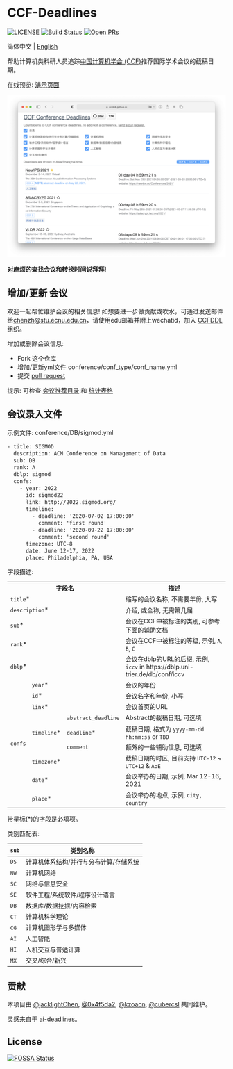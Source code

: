 # CCF-Deadlines
[![LICENSE](https://img.shields.io/github/license/ccfddl/ccf-deadlines)](https://github.com/ccfddl/ccf-deadlines/blob/main/LICENSE)
[![Build Status](https://img.shields.io/github/workflow/status/ccfddl/ccf-deadlines/Deploy)](https://github.com/ccfddl/ccf-deadlines/commits/main)
[![Open PRs](https://img.shields.io/github/issues-pr/ccfddl/ccf-deadlines)](https://github.com/ccfddl/ccf-deadlines/pulls)

简体中文 | [English](./README.md)

帮助计算机类科研人员追踪[中国计算机学会 (CCF)](https://www.ccf.org.cn/)推荐国际学术会议的截稿日期。

在线预览: [演示页面](https://ccfddl.github.io/)

[![](.readme_assets/screenshot.png)]()

**对麻烦的查找会议和转换时间说拜拜!**

## 增加/更新 会议
欢迎一起帮忙维护会议的相关信息! 如想要进一步做贡献或吹水，可通过发送邮件给[chenzh@stu.ecnu.edu.cn](chenzh@stu.ecnu.edu.cn)，请使用edu邮箱并附上wechatid，加入 [CCFDDL](https://github.com/ccfddl) 组织。

增加或删除会议信息:
- Fork 这个仓库
- 增加/更新yml文件 conference/conf_type/conf_name.yml
- 提交 [pull request](https://github.com/ccfddl/ccf-deadlines/pulls)

提示: 可检查 [会议推荐目录](.readme_assets/ccf_recommended.pdf) 和 [统计表格](https://docs.qq.com/sheet/DR3F1Tm1jcnlzVFJ2)
## 会议录入文件
示例文件: conference/DB/sigmod.yml

```
- title: SIGMOD
  description: ACM Conference on Management of Data
  sub: DB
  rank: A
  dblp: sigmod
  confs:
    - year: 2022
      id: sigmod22
      link: http://2022.sigmod.org/
      timeline:
        - deadline: '2020-07-02 17:00:00'
          comment: 'first round'
        - deadline: '2020-09-22 17:00:00'
          comment: 'second round'
      timezone: UTC-8
      date: June 12-17, 2022
      place: Philadelphia, PA, USA
```
字段描述:

<table>
   <tr>
      <th colspan="3">字段名</th>
      <th>描述</th>
   </tr>
   <tr>
      <td colspan="3"><code>title</code>*</td>
      <td>缩写的会议名称, 不需要年份, 大写</td>
   </tr>
   <tr>
      <td colspan="3"><code>description</code>*</td>
      <td>介绍, 或全称, 无需第几届</td>
   </tr>
   <tr>
      <td colspan="3"><code>sub</code>*</td>
      <td>会议在CCF中被标注的类别, 可参考下面的辅助文档</td>
   </tr>
   <tr>
      <td colspan="3"><code>rank</code>*</td>
      <td>会议在CCF中被标注的等级, 示例, <code>A</code>, <code>B</code>, <code>C</code></td>
   </tr>
   <tr>
      <td colspan="3"><code>dblp</code>*</td>
      <td>会议在dblp的URL的后缀, 示例, <code>iccv</code> in https://dblp.uni-trier.de/db/conf/iccv</td>
   </tr>
   <tr>
      <td rowspan="9"><code>confs</code></td>
      <td colspan="2"><code>year</code>*</td>
      <td>会议的年份</td>
   </tr>
   <tr>
      <td colspan="2"><code>id</code>*</td>
      <td>会议名字和年份, 小写</td>
   </tr>
   <tr>
      <td colspan="2"><code>link</code>*</td>
      <td>会议首页的URL</td>
   </tr>
   <tr>
      <td rowspan="3"><code>timeline</code>*</td>
      <td><code>abstract_deadline</code></td>
      <td>Abstract的截稿日期, 可选填</td>
   </tr>
   <tr>
      <td><code>deadline</code>*</td>
      <td>截稿日期, 格式为 <code>yyyy-mm-dd hh:mm:ss</code> or <code>TBD</code></td>
   </tr>
   <tr>
      <td><code>comment</code></td>
      <td>额外的一些辅助信息, 可选填</td>
   </tr>
   <tr>
      <td colspan="2"><code>timezone</code>*</td>
      <td>截稿日期的时区, 目前支持 <code>UTC-12</code> ~ <code>UTC+12</code> & <code>AoE</code></td>
   </tr>
   <tr>
      <td colspan="2"><code>date</code>*</td>
      <td>会议举办的日期, 示例, Mar 12-16, 2021</td>
   </tr>
   <tr>
      <td colspan="2"><code>place</code>*</td>
      <td>会议举办的地点, 示例, <code>city, country</code></td>
   </tr>
</table>

带星标(*)的字段是必填项。

类别匹配表:

| `sub` | 类别名称 |
| ----------- | --------------------------------------------------------- |
| `DS`        | 计算机体系结构/并行与分布计算/存储系统                    |
| `NW`        | 计算机网络                                                |
| `SC`        | 网络与信息安全                                            |
| `SE`        | 软件工程/系统软件/程序设计语言                            |
| `DB`        | 数据库/数据挖掘/内容检索                                  |
| `CT`        | 计算机科学理论                                            |
| `CG`        | 计算机图形学与多媒体                                      |
| `AI`        | 人工智能                                                  |
| `HI`        | 人机交互与普适计算                                        |
| `MX`       | 交叉/综合/新兴                                            |

## 贡献
本项目由 [@jacklightChen](https://github.com/jacklightChen), [@0x4f5da2](https://github.com/0x4f5da2), [@kzoacn](https://github.com/kzoacn), [@cubercsl](https://github.com/cubercsl) 共同维护。

灵感来自于 [ai-deadlines](https://aideadlin.es/)。

## License
[![FOSSA Status](https://app.fossa.com/api/projects/git%2Bgithub.com%2Fccfddl%2Fccf-deadlines.svg?type=large)](https://app.fossa.com/projects/git%2Bgithub.com%2Fccfddl%2Fccf-deadlines?ref=badge_large)
